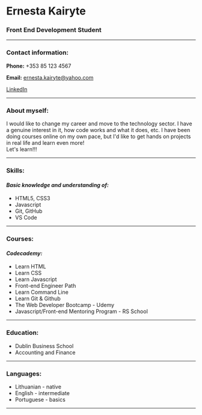 # Ernesta Kairyte

### Front End Development Student

---

### Contact information:

**Phone:** +353 85 123 4567

**Email:** ernesta.kairyte@yahoo.com

[LinkedIn](https://www.linkedin.com/)

---

### About myself:

I would like to change my career and move to the technology sector. I have a genuine interest in it, how code works and what it does, etc. I have been doing courses online on my own pace, but I'd like to get hands on projects in real life and learn even more!  
Let's learn!!!

---

### Skills:

#### _Basic knowledge and understanding of:_

- HTML5, CSS3
- Javascript
- Git, GitHub
- VS Code

---

### Courses:

#### _Codecademy:_

- Learn HTML
- Learn CSS
- Learn Javascript
- Front-end Engineer Path
- Learn Command Line
- Learn Git & Github
- The Web Developer Bootcamp - Udemy
- Javascript/Front-end Mentoring Program - RS School

---

### Education:

- Dublin Business School
- Accounting and Finance

---

### Languages:

- Lithuanian - native
- English - intermediate
- Portuguese - basics

---
